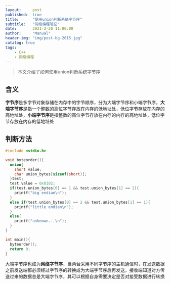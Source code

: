 ```yaml
---
layout:     post
published:  true
title:      "使用union判断系统字节序"
subtitle:   "网络编程笔记"
date:       2021-2-20 11:00:00
author:     "Manual"
header-img: "img/post-bg-2015.jpg"
catalog: true
tags:
    - C++
	- 网络编程
---
```


> 本文介绍了如何使用union判断系统字节序

## 含义

**字节序**是多字节对象存储在内存中的字节顺序，分为大端字节序和小端字节序，**大端字节序**是指一个整数的高位字节存放在内存的低地址处，低位字节存放在内存的高地址处，**小端字节序**是指整数的高位字节存放在内存的内存的高地址处，低位字节存放在内存的低地址处

## 判断方法

```c++
#include <stdio.h>

void byteorder(){
  union{
    short value;
    char union_bytes[sizeof(short)];
  }test;
  test.value = 0x0102;
  if(test.union_bytes[0] == 1 && test.union_bytes[1] == 2){
    printf("big endian\n");
  }
  else if(test.union_bytes[0] == 2 && test.union_bytes[1] == 1){
    printf("little endian\n");
  }
  else{
    printf("unknown...\n");
  }
}

int main(){
  byteorder();
  return 0;
}
```

大端字节序也成为**网络字节序**，当两台采用不同字节序的主机通信时，在发送数据之前发送端都必须经过字节序的转换成为大端字节序后再发送，接收端知道对方传送过来的数据总是大端字节序，其可以根据自身需要决定是否对接受数据进行转换